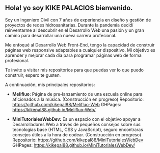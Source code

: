 ## Hola! yo soy KIKE PALACIOS bienvenido.

Soy un Ingeniero Civil con 7 años de experiencia en diseño y gestión de proyectos de redes hidrosanitarias. Durante la pandemia decidí reinventarme al descubrir en el Desarrollo Web una pasión y un gran camino para desarrollar una nueva carrera profesional.

Me enfoqué al Desarrollo Web Front-End, tengo la capacidad de construir páginas web responsive adaptables a cualquier dispositivo. Mi objetivo es aprender y mejorar cada día para programar páginas web de forma profesional.

Te invito a visitar mis repositorios para que puedas ver lo que puedo construir, espero te gusten.

A continuación, mis principales repositorios:

- **Melifluo:** Página de pre-lanzamiento de una escuela online para aficionados a la música. (Construcción en progreso)
	Repositorio: https://github.com/kikepal88/Melifluo-Web
	GHPages: https://kikepal88.github.io/Melifluo-Web/

- **MiniTutorialesWebDev:** Es un espacio con el objetivo apoyar a Desarrolladores Web a través de pequeños consejos sobre sus tecnologías base (HTML, CSS y JavaScript), seguro encontraras consejos útiles a la hora de codear. (Construcción en progreso)
	Repositorio: https://github.com/kikepal88/MiniTutorialesWebDev
	GHPages: https://kikepal88.github.io/MiniTutorialesWebDev/
